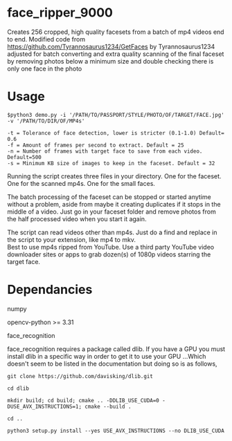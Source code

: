 # face_ripper_9000
Creates 256 cropped, high quality facesets from a batch of mp4 videos end to end. 
Modified code from https://github.com/Tyrannosaurus1234/GetFaces by Tyrannosaurus1234 adjusted for batch converting and
extra quality scanning of the final faceset by removing photos below a minimum size and double checking there is only one
face in the photo

# Usage

    $python3 demo.py -i '/PATH/TO/PASSPORT/STYLE/PHOTO/OF/TARGET/FACE.jpg' -v '/PATH/TO/DIR/OF/MP4s'

    -t = Tolerance of face detection, lower is stricter (0.1-1.0) Default= 0.6
    -f = Amount of frames per second to extract. Default = 25
    -n = Number of frames with target face to save from each video. Default=500
    -s = Minimum KB size of images to keep in the faceset. Default = 32

Running the script creates three files in your directory. One for the faceset. One for the scanned mp4s. One for the small faces.

The batch processing of the faceset can be stopped or started anytime without a problem, aside from maybe it creating
duplicates if it stops in the middle of a video. Just go in your faceset folder and remove photos from the half processed
video when you start it again.

The script can read videos other than mp4s. Just do a find and replace in the script to your extension, like mp4 to mkv.  
Best to use mp4s ripped from YouTube. Use a third party YouTube video downloader sites or apps to grab dozen(s) of 1080p
videos starring the target face.

# Dependancies
numpy

opencv-python >= 3.31

face_recognition

face_recognition requires a package called dlib. If you have a GPU you must install dlib in a specific way in order to get it to use your GPU ...Which doesn't seem to be listed in the documentation but doing so is as follows,

    git clone https://github.com/davisking/dlib.git

    cd dlib

    mkdir build; cd build; cmake .. -DDLIB_USE_CUDA=0 -DUSE_AVX_INSTRUCTIONS=1; cmake --build .

    cd ..

    python3 setup.py install --yes USE_AVX_INSTRUCTIONS --no DLIB_USE_CUDA
